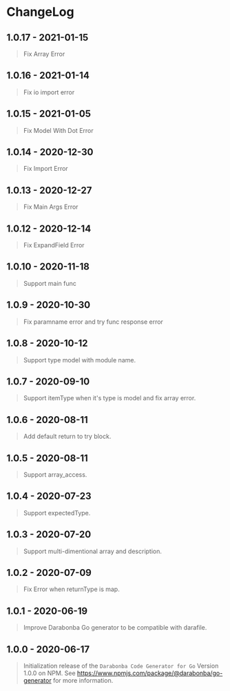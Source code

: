 # ChangeLog

## 1.0.17 - 2021-01-15

> Fix Array Error

## 1.0.16 - 2021-01-14

> Fix io import error

## 1.0.15 - 2021-01-05

> Fix Model With Dot Error

## 1.0.14 - 2020-12-30

> Fix Import Error

## 1.0.13 - 2020-12-27

> Fix Main Args Error

## 1.0.12 - 2020-12-14

> Fix ExpandField Error

## 1.0.10 - 2020-11-18

> Support main func

## 1.0.9 - 2020-10-30

> Fix paramname error and try func response error

## 1.0.8 - 2020-10-12

> Support type model with module name.

## 1.0.7 - 2020-09-10

> Support itemType when it's type is model and fix array error.

## 1.0.6 - 2020-08-11

> Add default return to try block.

## 1.0.5 - 2020-08-11

> Support array_access.

## 1.0.4 - 2020-07-23

> Support expectedType.

## 1.0.3 - 2020-07-20

> Support multi-dimentional array and description.

## 1.0.2 - 2020-07-09

> Fix Error when returnType is map.

## 1.0.1 - 2020-06-19

> Improve Darabonba Go generator to be compatible with darafile.

## 1.0.0 - 2020-06-17

> Initialization release of the `Darabonba Code Generator for Go` Version 1.0.0 on NPM.
> See <https://www.npmjs.com/package/@darabonba/go-generator> for more information.